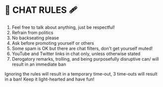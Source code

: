 # 💜 CHAT RULES 🩹

1. Feel free to talk about anything, just be respectful!
2. Refrain from politics
3. No backseating please
4. Ask before promoting yourself or others
5. Some spam is OK but there are chat filters, don't get yourself muted!
6. YouTube and Twitter links in chat only, unless otherwise stated
7. Derogatory remarks, trolling, and being purposefully disruptive can/ will result in an immediate ban

Ignoring the rules will result in a temporary time-out, 3 time-outs will result in a ban! Keep it light-hearted and have fun!
